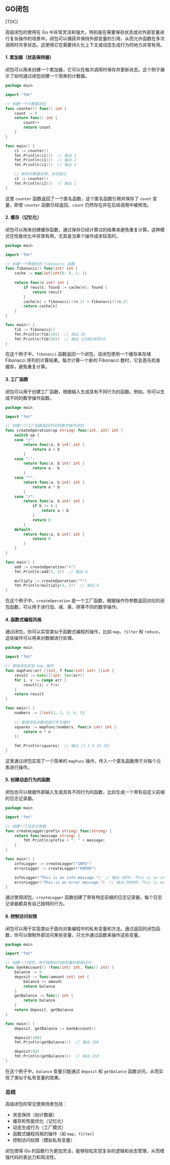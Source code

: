 

## GO闭包

[TOC]

高级闭包的使用在 Go 中非常灵活和强大，特别是在需要保存状态或对外部变量进行复杂操作的场景中。闭包可以捕获并保持外部变量的引用，从而允许函数在多次调用时共享状态。这使得它在需要持久化上下文或动态生成行为的地方非常有用。

#### 1. **累加器（状态保持器）**
闭包可以用来创建一个累加器，它可以在每次调用时保存并更新状态。这个例子展示了如何通过闭包创建一个简单的计数器。

```go
package main

import "fmt"

// 创建一个计数器闭包
func counter() func() int {
    count := 0
    return func() int {
        count++
        return count
    }
}

func main() {
    c1 := counter()
    fmt.Println(c1())  // 输出 1
    fmt.Println(c1())  // 输出 2
    fmt.Println(c1())  // 输出 3

    // 新的计数器实例，状态独立
    c2 := counter()
    fmt.Println(c2())  // 输出 1
}
```

这里 `counter` 函数返回了一个匿名函数，这个匿名函数引用并保存了 `count` 变量，即使 `counter` 函数已经返回，`count` 仍然存在并在后续调用中被修改。

#### 2. **缓存（记忆化）**
闭包可以用来创建缓存函数，通过保存已经计算过的结果来避免重复计算。这种模式在性能优化中非常有用，尤其是当某个操作成本较高时。

```go
package main

import "fmt"

// 创建一个带缓存的 Fibonacci 函数
func fibonacci() func(int) int {
    cache := map[int]int{0: 0, 1: 1}
    
    return func(n int) int {
        if result, found := cache[n]; found {
            return result
        }
        cache[n] = fibonacci()(n-1) + fibonacci()(n-2)
        return cache[n]
    }
}

func main() {
    fib := fibonacci()
    fmt.Println(fib(10))  // 输出 55
    fmt.Println(fib(50))  // 输出 12586269025
}
```

在这个例子中，`fibonacci` 函数返回一个闭包，该闭包使用一个缓存来存储 Fibonacci 序列的计算结果。每次计算一个新的 Fibonacci 数时，它会首先检查缓存，避免重复计算。

#### 3. **工厂函数**
闭包可以用于创建工厂函数，根据输入生成具有不同行为的函数。例如，你可以生成不同的数学操作函数。

```go
package main

import "fmt"

// 创建一个工厂函数返回不同的数学操作闭包
func createOperation(op string) func(int, int) int {
    switch op {
    case "+":
        return func(a, b int) int {
            return a + b
        }
    case "-":
        return func(a, b int) int {
            return a - b
        }
    case "*":
        return func(a, b int) int {
            return a * b
        }
    case "/":
        return func(a, b int) int {
            if b != 0 {
                return a / b
            }
            return 0
        }
    default:
        return func(a, b int) int {
            return 0
        }
    }
}

func main() {
    add := createOperation("+")
    fmt.Println(add(5, 3))  // 输出 8

    multiply := createOperation("*")
    fmt.Println(multiply(4, 2))  // 输出 8
}
```

在这个例子中，`createOperation` 是一个工厂函数，根据操作符参数返回对应的闭包函数，可以用于进行加、减、乘、除等不同的数学操作。

#### 4. **函数式编程风格**
通过闭包，你可以实现类似于函数式编程的操作，比如 `map`、`filter` 和 `reduce`，这些操作可以用来对数据进行处理。

```go
package main

import "fmt"

// 使用闭包实现 map 操作
func mapFunc(arr []int, f func(int) int) []int {
    result := make([]int, len(arr))
    for i, v := range arr {
        result[i] = f(v)
    }
    return result
}

func main() {
    numbers := []int{1, 2, 3, 4, 5}
    
    // 使用闭包对数组进行平方操作
    squares := mapFunc(numbers, func(n int) int {
        return n * n
    })
    
    fmt.Println(squares)  // 输出 [1 4 9 16 25]
}
```

这里通过闭包实现了一个简单的 `mapFunc` 操作，传入一个匿名函数用于对每个元素进行操作。

#### 5. **创建动态行为的函数**
闭包也可以根据外部输入生成具有不同行为的函数，比如生成一个带有自定义前缀的日志记录器。

```go
package main

import "fmt"

// 创建一个日志记录器
func createLogger(prefix string) func(string) {
    return func(message string) {
        fmt.Println(prefix + ": " + message)
    }
}

func main() {
    infoLogger := createLogger("INFO")
    errorLogger := createLogger("ERROR")

    infoLogger("This is an info message.")  // 输出 INFO: This is an info message.
    errorLogger("This is an error message.")  // 输出 ERROR: This is an error message.
}
```

通过使用闭包，`createLogger` 函数创建了带有特定前缀的日志记录器，每个日志记录器都具有自己独特的行为。

#### 6. **控制访问权限**
闭包可以用于实现类似于面向对象编程中的私有变量和方法。通过返回的闭包函数，你可以限制外部访问某些变量，只允许通过函数来操作这些变量。

```go
package main

import "fmt"

// 创建一个闭包，用于限制对内部变量的直接访问
func bankAccount() (func(int) int, func() int) {
    balance := 0
    deposit := func(amount int) int {
        balance += amount
        return balance
    }
    getBalance := func() int {
        return balance
    }
    return deposit, getBalance
}

func main() {
    deposit, getBalance := bankAccount()

    deposit(100)
    fmt.Println(getBalance())  // 输出 100

    deposit(50)
    fmt.Println(getBalance())  // 输出 150
}
```

在这个例子中，`balance` 变量只能通过 `deposit` 和 `getBalance` 函数访问，从而实现了类似于私有变量的效果。

### 总结
高级闭包的常见使用场景包括：
- 状态保持（如计数器）
- 缓存和性能优化（记忆化）
- 动态生成行为（工厂模式）
- 函数式编程风格的操作（如 `map`、`filter`）
- 控制访问权限（模拟私有变量）

闭包使得 Go 的函数行为更加灵活，能够轻松实现复杂的逻辑和状态管理，从而增强代码的表达力和简洁性。